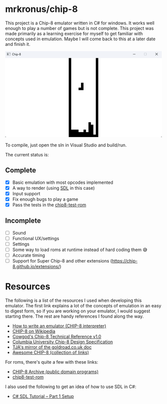 <h1>mrkronus/chip-8</h1>

This project is a Chip-8 emulator written in C# for windows. It works well enough to play a number of games but is not complete. This project was made primarily as a learning exercise for myself to get familiar with concepts used in emulation. Maybe I will come back to this at a later date and finish it.

![tetris](https://github.com/mrkronus/Chip-8/blob/main/tetris.gif)

To compile, just open the sln in Visual Studio and build/run.

The current status is: 

<h2>Complete</h2>

- [x] Basic emulation with most opcodes implemented
- [x] A way to render (using [SDL](https://www.libsdl.org/) in this case)
- [x] Input support
- [x] Fix enough bugs to play a game
- [x] Pass the tests in the [chip8-test-rom](https://github.com/corax89/chip8-test-rom)

<h2>Incomplete</h2>

- [ ] Sound
- [ ] Functional UX/settings
- [ ] Settings
- [ ] Some way to load roms at runtime instead of hard coding them 😅
- [ ] Accurate timing
- [ ] Support for Super Chip-8 and other extensions (https://chip-8.github.io/extensions/)

<h1>Resources</h1>

The following is a list of the resources I used when developing this emulator. The first link explains a lot of the concepts of emulation in an easy to digest form, so if you are working on your emulator, I would suggest starting there. The rest are handy references I found along the way.

- [How to write an emulator (CHIP-8 interpreter)](https://multigesture.net/articles/how-to-write-an-emulator-chip-8-interpreter/)
- [CHIP-8 on Wikipedia](https://en.wikipedia.org/wiki/CHIP-8)
- [Cowgod's Chip-8 Technical Reference v1.0](http://devernay.free.fr/hacks/chip8/C8TECH10.HTM)
- [Columbia University Chip-8 Design Specification](http://www.cs.columbia.edu/~sedwards/classes/2016/4840-spring/designs/Chip8.pdf)
- [TJA's mirror of the goldroad.co.uk doc](https://multigesture.net/wp-content/uploads/mirror/goldroad/chip8.shtml)
- [Awesome CHIP-8 (collection of links)](https://chip-8.github.io/links/)

For roms, there's quite a few with these links:

- [CHIP-8 Archive (public domain programs)](https://johnearnest.github.io/chip8Archive/)
- [chip8-test-rom](https://github.com/corax89/chip8-test-rom)

I also used the following to get an idea of how to use SDL in C#:

- [C# SDL Tutorial – Part 1 Setup](https://jsayers.dev/c-sharp-sdl-tutorial-part-1-setup/)
